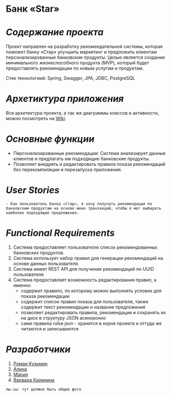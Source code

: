 # **Банк «Star»**

# _Содержание проекта_

Проект направлен на разработку рекомендательной системы, которая поможет банку «Стар» улучшить маркетинг и предложить клиентам персонализированные банковские продукты. Целью является создание минимального жизнеспособного продукта (MVP), который будет предоставлять рекомендации по новым услугам и продуктам.

Стек технологиий: Spring, Swagger, JPA, JDBC, PostgreSQL

 # _Архетиктура приложения_

 Вся архитектура проекта, а так же диаграммы классов и активности, можно посмотреть на [Wiki](https://github.com/idol696/starbank/wiki).

# _Основные функции_

* Персонализированные рекомендации: Система анализирует данные клиентов и предлагать им подходящие банковские продукты.
* Позволяет внедрять и редактировать правила показа рекомендаций без перекомпиляции и перезапуска приложения.

# _User Stories_

`- Как пользователь банка «Стар», я хочу получать рекомендации по банковским продуктам на основе моих транзакций, чтобы я мог выбирать наиболее подходящие предложения.`

# _Functional Requirements_

1. Система предоставляет пользователю список рекомендованных банковских продуктов.
2. Система использует набор правил для генерации рекомендаций на основе данных пользователя.
3. Система имеет REST API для получения рекомендаций по UUID пользователя.
4. Система предоставляет возможность редактирования правил, а именно:
      * содержит правило, по которому можно выполнять условие для показа рекомендации
      * содержит список правил показа для пользователя, также содержит текст рекомендации и название предложения
      * позволяет редактировать правила, рекомендации и сохранять их на диск в структуру JSON асинхронно
      * сами правила rulse.json - хранятся в корне проекта и оттуда же читаются и записываются

 # _Разработчики_ 

 1. [Роман Кузьмин](https://github.com/idol696)
 2. [Алина](https://github.com/linskay)
 3. [Мария](https://github.com/goldovskaya-m)
 4. [Варвара Калинина](https://github.com/varyansan)
    
 `пы.сы: тут должно быть общее фото`

